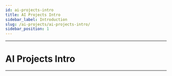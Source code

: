 ```yaml
---
id: ai-projects-intro
title: AI Projects Intro
sidebar_label: Introduction
slug: /ai-projects/ai-projects-intro/
sidebar_position: 1
---
```


---
# AI Projects Intro
---